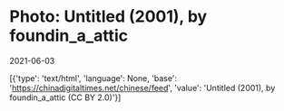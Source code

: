 # Photo: Untitled (2001), by foundin_a_attic

2021-06-03

[{'type': 'text/html', 'language': None, 'base': 'https://chinadigitaltimes.net/chinese/feed', 'value': 'Untitled (2001), by foundin_a_attic (CC BY 2.0)'}]